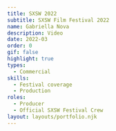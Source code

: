 ```yaml
---
title: SXSW 2022
subtitle: SXSW Film Festival 2022
name: Gabriella Nova
description: Video 
date: 2022-03
order: 0
gif: false
highlight: true
types:
  - Commercial
skills:
  - Festival coverage
  - Production
roles:
  - Producer
  - Official SXSW Festival Crew 
layout: layouts/portfolio.njk
---
```


